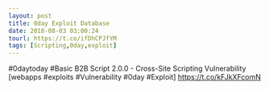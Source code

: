 ```yaml
---
layout: post
title: 0day Exploit Database
date: 2018-08-03 03:00:24
tourl: https://t.co/ifDhCPJfYM
tags: [Scripting,0day,exploit]
---
```

#0daytoday #Basic B2B Script 2.0.0 - Cross-Site Scripting Vulnerability [webapps #exploits #Vulnerability #0day #Exploit] https://t.co/kFJkXFcomN